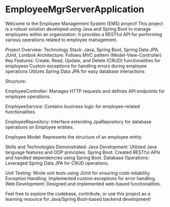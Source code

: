 # EmployeeMgrServerApplication


Welcome to the Employee Management System (EMS) project! This project is a robust solution developed using Java and Spring Boot to manage employees within an organization. It provides a RESTful API for performing various operations related to employee management.

Project Overview:
Technology Stack: Java, Spring Boot, Spring Data JPA, JUnit, Lombok
Architecture: Follows MVC pattern (Model-View-Controller)
Key Features:
Create, Read, Update, and Delete (CRUD) functionalities for employees
Custom exceptions for handling errors during employee operations
Utilizes Spring Data JPA for easy database interactions


Structure:

EmployeeController: Manages HTTP requests and defines API endpoints for employee operations.

EmployeeService: Contains business logic for employee-related functionalities.

EmployeeRepository: Interface extending JpaRepository for database operations on Employee entities.

Employee Model: Represents the structure of an employee entity.

Skills and Technologies Demonstrated:
Java Development: Utilized Java language features and OOP principles.
Spring Boot: Created RESTful APIs and handled dependencies using Spring Boot.
Database Operations: Leveraged Spring Data JPA for CRUD operations.

Unit Testing: Wrote unit tests using JUnit for ensuring code reliability.
Exception Handling: Implemented custom exceptions for error handling.
Web Development: Designed and implemented web-based functionalities.


Feel free to explore the codebase, contribute, or use this project as a learning resource for Java/Spring Boot-based backend development!
